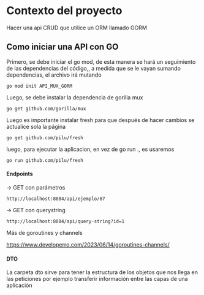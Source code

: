 # Contexto del proyecto

Hacer una api CRUD que utilice un ORM llamado GORM

## Como iniciar una API con GO


Primero, se debe iniciar el go mod, de esta manera se hará un seguimiento de las dependencias del código,, a medida que se le vayan sumando dependencias, el archivo irá mutando

```
go mod init API_MUX_GORM
```


Luego, se debe instalar la dependencia de gorilla mux

```
go get github.com/gorilla/mux
```

Luego es importante instalar fresh para que después de hacer cambios se actualice sola la página

```
go get github.com/pilu/fresh
```


luego, para ejecutar la aplicacion, en vez de go run ., es usaremos 

```
go run github.com/pilu/fresh
```

#### Endpoints

-> GET con parámetros
```
http://localhost:8084/api/ejemplo/87
```

-> GET con querystring
```
http://localhost:8084/api/query-string?id=1
```


Más de goroutines y channels 

https://www.developerro.com/2023/06/14/goroutines-channels/



#### DTO

La carpeta dto sirve para tener la estructura de los objetos que nos llega en las peticiones por ejemplo
transferir información entre las capas de una aplicación 